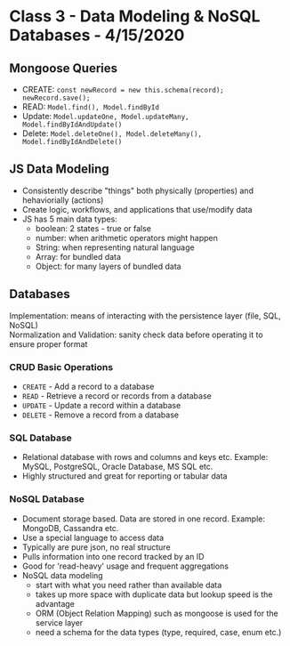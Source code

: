 # Class 3 - Data Modeling & NoSQL Databases - 4/15/2020

## Mongoose Queries
* CREATE: `const newRecord = new this.schema(record); newRecord.save();`
* READ: `Model.find(), Model.findById`
* Update: `Model.updateOne, Model.updateMany, Model.findByIdAndUpdate()`
* Delete: `Model.deleteOne(), Model.deleteMany(), Model.findByIdAndDelete()`

## JS Data Modeling
* Consistently describe "things" both physically (properties) and hehaviorially (actions)
* Create logic, workflows, and applications that use/modify data
* JS has 5 main data types:
  * boolean: 2 states - true or false
  * number: when arithmetic operators might happen
  * String: when representing natural language
  * Array: for bundled data
  * Object: for many layers of bundled data

## Databases
Implementation: means of interacting with the persistence layer (file, SQL, NoSQL)<br/>
Normalization and Validation: sanity check data before operating it to ensure proper format<br/>

### CRUD Basic Operations
* `CREATE` - Add a record to a database
* `READ` - Retrieve a record or records from a database
* `UPDATE` - Update a record within a database
* `DELETE` - Remove a record from a database

### SQL Database
* Relational database with rows and columns and keys etc. Example: MySQL, PostgreSQL, Oracle Database, MS SQL etc.
* Highly structured and great for reporting or tabular data

### NoSQL Database
* Document storage based. Data are stored in one record. Example: MongoDB, Cassandra etc.
* Use a special language to access data
* Typically are pure json, no real structure
* Pulls information into one record tracked by an ID
* Good for 'read-heavy' usage and frequent aggregations
* NoSQL data modeling
  * start with what you need rather than available data
  * takes up more space with duplicate data but lookup speed is the advantage
  * ORM (Object Relation Mapping) such as mongoose is used for the service layer
  * need a schema for the data types (type, required, case, enum etc.)